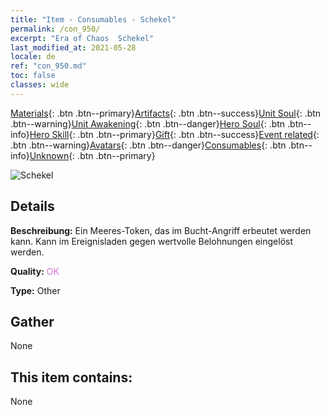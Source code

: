 ```yaml
---
title: "Item - Consumables - Schekel"
permalink: /con_950/
excerpt: "Era of Chaos  Schekel"
last_modified_at: 2021-05-28
locale: de
ref: "con_950.md"
toc: false
classes: wide
---
```

 [Materials](/ItemsDE/){: .btn .btn--primary}[Artifacts](/ItemsDE/Artifacts/){: .btn .btn--success}[Unit Soul](/ItemsDE/UnitSoul/){: .btn .btn--warning}[Unit Awakening](/ItemsDE/UnitAwakening/){: .btn .btn--danger}[Hero Soul](/ItemsDE/HeroSoul/){: .btn .btn--info}[Hero Skill](/ItemsDE/HeroSkill/){: .btn .btn--primary}[Gift](/ItemsDE/Gift/){: .btn .btn--success}[Event related](/ItemsDE/Events/){: .btn .btn--warning}[Avatars](/ItemsDE/Avatars/){: .btn .btn--danger}[Consumables](/ItemsDE/Consumables/){: .btn .btn--info}[Unknown](/ItemsDE/Unknown/){: .btn .btn--primary}

 ![Schekel](/images/t/i_40045.png)

## Details
 **Beschreibung:** Ein Meeres-Token, das im Bucht-Angriff erbeutet werden kann. Kann im Ereignisladen gegen wertvolle Belohnungen eingelöst werden.

 **Quality:** <span style="color: #DA70D6">OK</span>

 **Type:** Other

## Gather

  None

## This item contains:

  None


